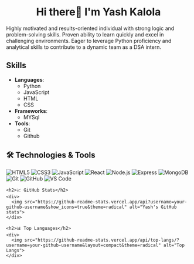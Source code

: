 <h1 align="center"> Hi there👋 I'm Yash Kalola </h2>

Highly motivated and results-oriented individual with strong logic and
problem-solving skills. Proven ability to learn quickly and excel in
challenging environments. Eager to leverage Python proficiency and
analytical skills to contribute to a dynamic team as a DSA intern.

## Skills
- **Languages**:
  - Python
  - JavaScript
  - HTML
  - CSS
- **Frameworks**:
  - MYSql
- **Tools**:
  - Git
  - Github

<h2>🛠️ Technologies & Tools</h2>
  <div class="tech-icons">
    <img src="https://img.shields.io/badge/-HTML5-E34F26?logo=html5&logoColor=white&style=flat" alt="HTML5">
    <img src="https://img.shields.io/badge/-CSS3-1572B6?logo=css3&logoColor=white&style=flat" alt="CSS3">
    <img src="https://img.shields.io/badge/-JavaScript-F7DF1E?logo=javascript&logoColor=black&style=flat" alt="JavaScript">
    <img src="https://img.shields.io/badge/-React-61DAFB?logo=react&logoColor=black&style=flat" alt="React">
    <img src="https://img.shields.io/badge/-Node.js-339933?logo=node.js&logoColor=white&style=flat" alt="Node.js">
    <img src="https://img.shields.io/badge/-Express-000000?logo=express&logoColor=white&style=flat" alt="Express">
    <img src="https://img.shields.io/badge/-MongoDB-47A248?logo=mongodb&logoColor=white&style=flat" alt="MongoDB">
    <img src="https://img.shields.io/badge/-Git-F05032?logo=git&logoColor=white&style=flat" alt="Git">
    <img src="https://img.shields.io/badge/-GitHub-181717?logo=github&logoColor=white&style=flat" alt="GitHub">
    <img src="https://img.shields.io/badge/-VS%20Code-007ACC?logo=visual-studio-code&logoColor=white&style=flat" alt="VS Code">
  </div>

    <h2>📈 GitHub Stats</h2>
    <div>
      <img src="https://github-readme-stats.vercel.app/api?username=your-github-username&show_icons=true&theme=radical" alt="Yash's GitHub stats">
    </div>

    <h2>📊 Top Languages</h2>
    <div>
      <img src="https://github-readme-stats.vercel.app/api/top-langs/?username=your-github-username&layout=compact&theme=radical" alt="Top Langs">
    </div>

